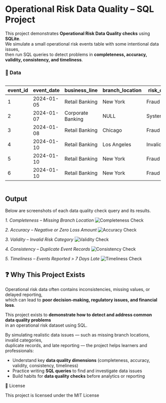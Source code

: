# Operational Risk Data Quality – SQL Project

This project demonstrates **Operational Risk Data Quality checks** using **SQLite**.  
We simulate a small operational risk events table with some intentional data issues,  
then run SQL queries to detect problems in **completeness, accuracy, validity, consistency, and timeliness**.

### 📌  Data

<div style="overflow-x: auto;">

| event_id | event_date | business_line     | branch_location | risk_category       | loss_amount | status   | reported_date |
|----------|------------|-------------------|-----------------|---------------------|-------------|----------|---------------|
| 1        | 2024-01-05 | Retail Banking    | New York        | Fraud               | 1500.00     | Open     | 2024-01-06    |
| 2        | 2024-01-07 | Corporate Banking | NULL            | System Failure      | 2500.00     | Closed   | 2024-01-10    |
| 3        | 2024-01-08 | Retail Banking    | Chicago         | Fraud               | -500.00     | Open     | 2024-01-09    |
| 4        | 2024-01-10 | Retail Banking    | Los Angeles     | InvalidCategory     | 1000.00     | Closed   | 2024-01-12    |
| 5        | 2024-01-10 | Retail Banking    | New York        | Fraud               | 1200.00     | Open     | 2024-01-25    |
| 6        | 2024-01-10 | Retail Banking    | New York        | Fraud               | 1200.00     | Open     | 2024-01-25    |

</div>


## Output

Below are screenshots of each data quality check query and its results.

*1. Completeness – Missing Branch Location*
![Completeness Check](<img width="661" height="261" alt="image" src="https://github.com/user-attachments/assets/5a742046-aac0-451d-92d3-4b239a8dce70" />
)

*2. Accuracy – Negative or Zero Loss Amount*
![Accuracy Check](<img width="645" height="157" alt="image" src="https://github.com/user-attachments/assets/2ab93b16-3c0e-47ac-addf-500b1eff3bd4" />
)

*3. Validity – Invalid Risk Category*
![Validity Check](<img width="682" height="149" alt="image" src="https://github.com/user-attachments/assets/c3841ef3-33c7-4d26-b0f9-9a4e058f5a78" />
)

*4. Consistency – Duplicate Event Records*
![Consistency Check](<img width="578" height="162" alt="image" src="https://github.com/user-attachments/assets/aa90e1ae-d954-4496-aa75-a8d68eca3aed" />
)

*5. Timeliness – Events Reported > 7 Days Late*
![Timeliness Check](<img width="641" height="217" alt="image" src="https://github.com/user-attachments/assets/c6a54031-487b-4212-ba71-fab3d5a448a1" />
)



## ❓ Why This Project Exists

Operational risk data often contains inconsistencies, missing values, or delayed reporting,  
which can lead to **poor decision-making, regulatory issues, and financial loss**.  

This project exists to **demonstrate how to detect and address common data quality problems**  
in an operational risk dataset using SQL.  

By simulating realistic data issues — such as missing branch locations, invalid categories,  
duplicate records, and late reporting — the project helps learners and professionals:

- Understand key **data quality dimensions** (completeness, accuracy, validity, consistency, timeliness)
- Practice writing **SQL queries** to find and investigate data issues
- Build habits for **data quality checks** before analytics or reporting

📜 License

This project is licensed under the MIT License 
